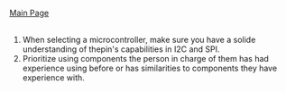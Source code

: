 [Main Page](../Title.md)<br><br>

1. When selecting a microcontroller, make sure you have a solide understanding of thepin's capabilities in I2C and SPI.
2. Prioritize using components the person in charge of them has had experience using before or has similarities to components they have experience with.
